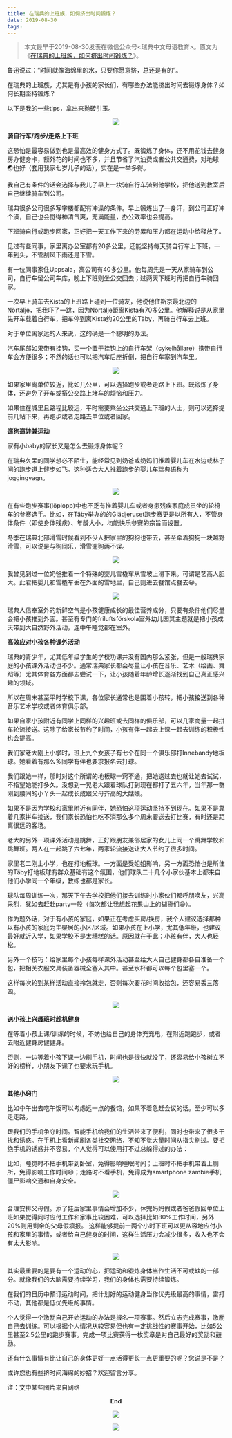 ```yaml
---
title: 在瑞典的上班族，如何挤出时间锻炼？
date: 2019-08-30
tags:
---
```

> 本文最早于2019-08-30发表在微信公众号<瑞典中文母语教育>。原文为《[在瑞典的上班族，如何挤出时间锻炼？](https://mp.weixin.qq.com/s/B48LOhKk-h3dxQj_Z5xKyA)》。

鲁迅说过：“时间就像海绵里的水，只要你愿意挤，总还是有的”。

在瑞典的上班族，尤其是有小孩的家长们，有哪些办法能挤出时间去锻炼身体？如何长期坚持锻炼？

以下是我的一些tips，拿出来抛砖引玉。

<p align="center">
  <img src="/images/在瑞典的上班族，如何挤出时间锻炼？/runCommuting.webp" >
</p>

**骑自行车/跑步/走路上下班**  

这恐怕是最容易做到也是最高效的健身方式了。既锻炼了身体，还不用花钱去健身房办健身卡，额外花的时间也不多，并且节省了汽油费或者公共交通费，对地球🌏也好（套用我家七岁儿子的话），实在是一举多得。

我自己有条件的话会选择与我儿子早上一块骑自行车骑到他学校，把他送到教室后自己继续骑车到公司。

瑞典很多公司很多写字楼都配有冲澡的条件。早上锻炼出了一身汗，到公司正好冲个澡，自己也会觉得神清气爽，充满能量，办公效率也会提高。

下班骑自行或跑步回家，正好把一天工作下来的劳累和压力都在运动中给释放了。

见过有些同事，家里离办公室都有20多公里，还能坚持每天骑自行车上下班，一年到头，不管刮风下雨还是下雪。

有一位同事家住Uppsala，离公司有40多公里。他每周先是一天从家骑车到公司，自行车留公司车库，晚上下班则坐公交回去；过两天下班时再把自行车骑回家。

一次早上骑车去Kista的上班路上碰到一位骑友，他说他住斯京最北边的Nörtälje，把我吓了一跳，因为Nörtälje距离Kista有70多公里。他解释说是从家里先开车载着自行车，把车停到离Kista约20公里的Täby，再骑自行车去上班。

对于单位离家远的人来说，这的确是一个聪明的办法。

汽车尾部如果带有挂钩，买一个置于挂钩上的自行车架（cykelhållare）携带自行车会方便很多；不然的话也可以把汽车后座折倒，把自行车塞到汽车里。

<p align="center">
  <img src="/images/在瑞典的上班族，如何挤出时间锻炼？/挂自行车.webp" >
</p>

如果家里离单位较近，比如几公里，可以选择跑步或者走路上下班。既锻炼了身体，还避免了开车或搭公交路上堵车的烦恼和压力。  

如果住在城里且路程比较远，平时需要乘坐公共交通上下班的人士，则可以选择提前几站下来，再跑步或者走路去单位或者回家。


**遛狗遛娃兼运动**  

家有小baby的家长又是怎么去锻炼身体呢？

在瑞典久呆的同学想必不陌生，能经常见到奶爸或奶妈们推着婴儿车在水边或林子间的跑步道上健步如飞。这种适合大人推着跑步的婴儿车瑞典语称为joggingvagn。

<p align="center">
  <img src="/images/在瑞典的上班族，如何挤出时间锻炼？/joggingvagn.webp" >
</p>

在有些跑步赛事(löplopp)中也不乏有推着婴儿车或者身患残疾家庭成员坐的轮椅车的参赛选手。比如，在Täby举办的的Glädjeruset跑步赛更是以所有人，不管身体条件（即使身体残疾）、年龄大小，均能快乐参赛的宗旨而设置。  

冬季在瑞典北部滑雪时候看到不少人把家里的狗狗也带去，甚至牵着狗狗一块越野滑雪，可以说是与狗同乐，滑雪遛狗两不误。  

<p align="center">
  <img src="/images/在瑞典的上班族，如何挤出时间锻炼？/滑雪遛狗.webp" >
</p>

我曾见到过一位奶爸推着一个特殊的婴儿雪橇车从雪坡上滑下来。可谓是艺高人胆大。此君把婴儿和雪橇车丢在外面的雪地里，自己则进去餐馆点餐去😀。

<p align="center">
  <img src="/images/在瑞典的上班族，如何挤出时间锻炼？/滑雪溜娃.webp" >
</p>

瑞典人信奉室外的新鲜空气是小孩健康成长的最佳营养成分，只要有条件他们尽量会把小孩推到外面。甚至有专门的friluftsförskola室外幼儿园其主题就是把小孩成天带到大自然野外活动，连中午睡觉都在室外。

**高效应对小孩各种课外活动**

瑞典的青少年，尤其低年级学生的学校功课并没有国内那么紧张，但是一般瑞典家庭的小孩课外活动也不少。通常瑞典家长都会尽量让小孩在音乐、艺术（绘画、舞蹈等）尤其体育各方面都去尝试一下，让小孩随着年龄增长逐渐找到自己真正感兴趣的领域。

所以在周末甚至平时学校下课，各位家长通常也是围着小孩转，把小孩接送到各种音乐艺术学校或者体育俱乐部。

如果自家小孩附近有同学上同样的兴趣班或去同样的俱乐部，可以几家商量一起拼车轮流接送。这除了给家长节约了时间，小孩有伴一起去上课一起去训练的积极性也会提高。

我们家老大刚上小学时，班上九个女孩子有七个在同一个俱乐部打Innebandy地板球。她看着有那么多同学有伴也要求报名去打球。

我们跟她一样，那时对这个所谓的地板球一窍不通，把她送过去也就让她去试试，不指望她能打多久。没想到一晃老大跟着球队打到现在都打了五六年，当年那一群刚到腰间的小丫头一起成长成跟父母齐高的大姑娘。

如果不是因为学校和家里附近有同伴，她恐怕这项运动坚持不到现在。如果不是靠着几家拼车接送，我们家长恐怕也吃不消那么多个周末要送去打比赛，有时还是距离很远的客场。

老大的另外一项课外活动是跳舞，正好跟朋友兼邻居家的女儿上同一个跳舞学校和跳舞班。两人在一起跳了六七年，两家轮流接送让大人节约了很多时间。

家里老二刚上小学，也在打地板球。一方面是受姐姐影响，另一方面恐怕也是所住的Täby打地板球有群众基础有这个氛围，他们球队二十几个小家伙基本上都来自他们小学同一个年级，教练也都是家长。

球队每周训练一次，那天下午去学校把他们接去训练时小家伙们都呼朋唤友，兴高采烈，犹如去赶赴party一般（每次都让我想起花果山上的猢狲们😄）。

作为题外话，对于有小孩的家庭，如果正在考虑买房/换房，我个人建议选择那种以有小孩的家庭为主聚居的小区/区域。如果小孩在上小学，尤其低年级，也建议最好就近入学，如果学校不是太糟糕的话。原因就在于此：小孩有伴，大人也轻松。

另外一个技巧：给家里每个小孩每样课外活动甚至给大人自己健身都各自准备一个包，把相关衣服文具装备器械全塞入其中。甚至水杯都可以每个包里塞一个。

这样每次轮到某样活动直接拎包就走，否则每次要花时间收拾包，还容易丢三落四。  

<p align="center">
  <img src="/images/在瑞典的上班族，如何挤出时间锻炼？/运动包分类.webp" >
</p>

**送小孩上兴趣班时趁机健身**  

在等着小孩上课/训练的时候，不妨也给自己的身体充充电，在附近跑跑步，或者去附近健身房健健身。

否则，一边等着小孩下课一边刷手机，时间也是很快就没了，还容易给小孩树立不好的榜样，小朋友下课了也要求玩手机。

<p align="center">
  <img src="/images/在瑞典的上班族，如何挤出时间锻炼？/gym.webp" >
</p>

**其他小窍门**

比如中午出去吃午饭可以考虑远一点的餐馆，如果不着急赶会议的话。至少可以多走走路。

跟我们的手机争夺时间。智能手机给我们的生活带来了便利，同时也带来了很多干扰和诱惑。在手机上看新闻刷各类社交网络，不知不觉大量时间从指尖刷过。要拒绝手机的诱惑并不容易，个人觉得可以使用打不过总躲得过的办法：

比如，睡觉时不把手机带到卧室，免得影响睡眠时间；上班时不把手机带着上厕所，免得影响工作时间😄；走路时不看手机，免得成为smartphone zambie手机僵尸影响交通和自身安全。

<p align="center">
  <img src="/images/在瑞典的上班族，如何挤出时间锻炼？/smartphone.webp" >
</p>

合理安排父母假。添了娃后家里事情会增加不少，休完妈妈假或者爸爸假回单位上班如果觉得同时应付工作和家事比较困难，可以选择比如80%工作时间，另外20%则用剩余的父母假填报。
这样能够提前一两个小时下班可以更从容地应付小孩和家里的事情，或者给自己健身的时间，这样生活压力会减少很多，收入也不会有太大影响。

<p align="center">
  <img src="/images/在瑞典的上班族，如何挤出时间锻炼？/休父母假.webp" >
</p>

其实最重要的是要有一个运动的心，把运动和锻炼身体当作生活不可或缺的一部分。就像我们的大脑需要持续学习，我们的身体也需要持续锻炼。

在我们的日历中预订运动时间，把计划好的运动健身当作优先级最高的事情，雷打不动，其他都是低优先级的事情。

个人觉得一个激励自己开始运动的办法是报名一项赛事。然后立志完成赛事，激励自己去训练。可以根据个人情况从较容易但也有一定挑战性的赛事开始，比如5公里甚至2.5公里的跑步赛事。完成一项比赛获得一枚奖章是对自己最好的奖励和鼓励。

还有什么事情有比让自己的身体更好一点活得更长一点更重要的呢？您说是不是？

或许您也有些挤时间海绵的妙招？欢迎留言分享。  

注：文中某些图片来自网络

**<center>End</center>**

<p align="center">
  <img src="/images/我的瓦萨越野滑雪赛2019/瑞典中文母语.webp">
</p>

<p align="center">
  <img src="/images/我的瓦萨越野滑雪赛2019/瑞典中文母语二维码.webp">
</p>
